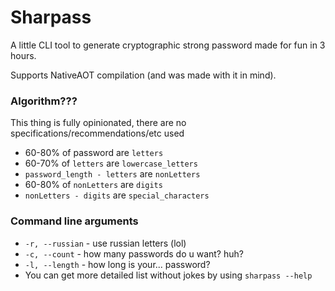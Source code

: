 ﻿# Sharpass

A little CLI tool to generate cryptographic strong password made for fun in 3 hours.

Supports NativeAOT compilation (and was made with it in mind).

### Algorithm???

This thing is fully opinionated, there are no specifications/recommendations/etc used

- 60-80% of password are `letters`
- 60-70% of `letters` are `lowercase_letters`
- `password_length - letters` are `nonLetters`
- 60-80% of `nonLetters` are `digits`
- `nonLetters - digits` are `special_characters`

### Command line arguments
- `-r, --russian` - use russian letters (lol)
- `-c, --count` - how many passwords do u want? huh?
- `-l, --length` - how long is your... password?
- You can get more detailed list without jokes by using `sharpass --help`
